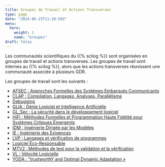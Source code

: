 ```yaml
---
title: Groupes de Travail et Actions Transverses
type: page
date: "2024-06-23T11:20:58Z"
menu: 
  hero:
    weight: 1
    name: "Groupes"
draft: false
---
```


Les communautés scientifiques du {{% scilog %}} sont organisées en groupes de travail et actions transverses. Les groupes de travail sont internes au {{% scilog %}}, alors que les actions transverses réunissent une communauté associée à plusieurs GDR.

Les groupes de travail sont les suivants :

  * [AFSEC : Approches Formelles des Systèmes Embarqués Communicants](/group/afsec/)
  * [CLAP : Compilation, Langages, Analyses, Parallélisme](/group/clap/)
  * [Debugging](/group/debugging/)
  * [GLIA : Génie Logiciel et Intelligence Artificielle](/group/glia/)
  * [GL_Sec : La sécurité dans le développement logiciel](/group/gl-sec/)
  * [HiFi : Méthodes Formelles et Programmation Haute Fidélité pour Systèmes Critiques Émergents](/group/hifi/)
  * [IDM : Ingénierie Dirigée par les Modèles](/group/idm/)
  * [IE : Ingénierie des Exigences](/group/ie/)
  * [LVP : Langages et vérification de programmes](/group/lvp/)
  * [Logiciel Éco-Responsable](/group/eco-resp/)
  * [MTV2 : Méthodes de test pour la validation et la vérification](/group/mtv2/)
  * [VL : Vélocité Logicielle](/group/vl/)
  * [YODA : "trustworthY and Optimal Dynamic Adaptation »](/group/yoda/)


